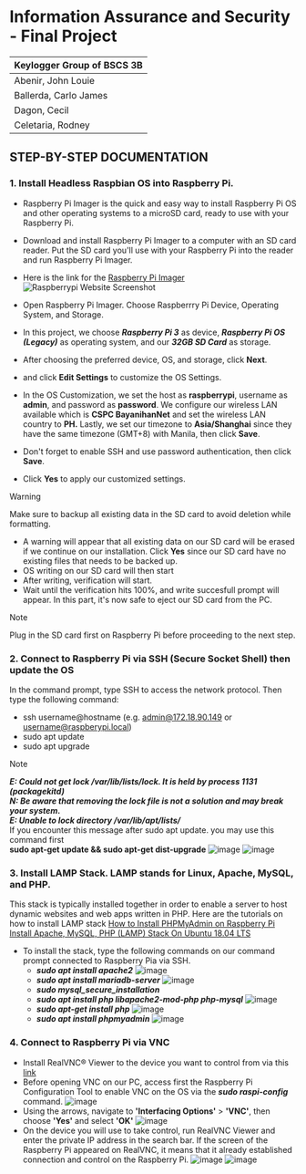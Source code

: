 # Information Assurance and Security - Final Project

| **Keylogger Group of BSCS 3B** |
| -------------------------- |
| Abenir, John Louie |
| Ballerda, Carlo James |
| Dagon, Cecil |
| Celetaria, Rodney |

## STEP-BY-STEP DOCUMENTATION

### 1. Install Headless Raspbian OS into Raspberry Pi.
- Raspberry Pi Imager is the quick and easy way to install Raspberry Pi OS and other operating systems to a microSD card, ready to use with your Raspberry Pi.
- Download and install Raspberry Pi Imager to a computer with an SD card reader. Put the SD card you'll use with your Raspberry Pi into the reader and run Raspberry Pi Imager.
- Here is the link for the [Raspberry Pi Imager](https://www.raspberrypi.com/software/)
![Raspberrypi Website Screenshot](https://github.com/laurencemgst/Raspberrypii/assets/89713838/41d28ac5-bdeb-4416-a890-1603f015ad9e)


- Open Raspberry Pi Imager. Choose Raspberrry Pi Device, Operating System, and Storage.
- In this project, we choose **_Raspberry Pi 3_** as device, **_Raspberry Pi OS (Legacy)_** as operating system, and our **_32GB SD Card_** as storage.
- After choosing the preferred device, OS, and storage, click **Next**.
- and click **Edit Settings** to customize the OS Settings.
- In the OS Customization, we set the host as **raspberrypi**, username as **admin**, and password as **password**. We configure our wireless LAN available which is **CSPC BayanihanNet** and set the wireless LAN   country to **PH.** Lastly, we set our timezone to **Asia/Shanghai** since they have the same timezone (GMT+8) with Manila, then click **Save**.
- Don't forget to enable SSH and use password authentication, then click **Save**.
- Click **Yes** to apply our customized settings.
> [!WARNING]
> Make sure to backup all existing data in the SD card to avoid deletion while formatting.
- A warning will appear that all existing data on our SD card will be erased if we continue on our installation. Click **Yes** since our SD card have no existing files that needs to be backed up.
- OS writing on our SD card will then start
- After writing, verification will start.
- Wait until the verification hits 100%, and write succesfull prompt will appear. In this part, it's now safe to eject our SD card from the PC.
> [!NOTE]
> Plug in the SD card first on Raspberry Pi before proceeding to the next step.

### 2. Connect to Raspberry Pi via SSH (Secure Socket Shell) then update the OS ###
In the command prompt, type SSH to access the network protocol. Then type the following command:
   - ssh username@hostname (e.g. admin@172.18.90.149 or username@raspberypi.local)
   - sudo apt update
   - sudo apt upgrade
> [!NOTE]
> **_E: Could not get lock /var/lib/lists/lock. It is held by process 1131 (packagekitd)_**<br>
> **_N: Be aware that removing the lock file is not a solution and may break your system._**<br>
> **_E: Unable to lock directory /var/lib/apt/lists/_**<br>
> If you encounter this message after sudo apt update. you may use this command first<br>
> **sudo apt-get update && sudo apt-get dist-upgrade**
![image](https://github.com/laurencemgst/Raspberrypii/assets/89713838/b403efbc-6b95-4594-82dd-b3611a51ee3a)
![image](https://github.com/laurencemgst/Raspberrypii/assets/89713838/df3fceda-fe1b-44f2-8f03-ef379cde8d1b)

### 3. Install LAMP Stack. LAMP stands for Linux, Apache, MySQL, and PHP. 
This stack is typically installed together in order to enable a server to host dynamic websites and web apps written in PHP.
Here are the tutorials on how to install LAMP stack 
[How to Install PHPMyAdmin on Raspberry Pi](https://ostechnix.com/install-apache-mysql-php-lamp-stack-on-ubuntu-18-04-lts/)
[Install Apache, MySQL, PHP (LAMP) Stack On Ubuntu 18.04 LTS](https://linuxhint.com/install-phpmyadmin-raspberry-pi/)
 - To install the stack, type the following commands on our command prompt connected to Raspberry Pia via SSH.
    + **_sudo apt install apache2_**
![image](https://github.com/laurencemgst/Raspberrypii/assets/89713838/a34018e2-e166-4ece-8fda-ca1f9fe1e6d7)
    + **_sudo apt install mariadb-server_**
![image](https://github.com/laurencemgst/Raspberrypii/assets/89713838/3d31a1f3-9871-4f5e-8115-535428defb0b)
    + **_sudo mysql_secure_installation_**
    + **_sudo apt install php libapache2-mod-php php-mysql_**
![image](https://github.com/laurencemgst/Raspberrypii/assets/89713838/f7f9ed4f-b3f1-44f6-8c28-5f50351977bd)
    + **_sudo apt-get install php_**
![image](https://github.com/laurencemgst/Raspberrypii/assets/89713838/2413f938-58cf-4934-b754-79f6c44e0e75)
    + **_sudo apt install phpmyadmin_**
![image](https://github.com/laurencemgst/Raspberrypii/assets/89713838/c6ba40f7-adbf-4565-b1a7-6577060e9fc3)

### 4. Connect to Raspberry Pi via VNC
- Install RealVNC® Viewer to the device you want to control from via this [link](https://www.realvnc.com/en/connect/download/viewer/)
- Before opening VNC on our PC, access first the Raspberry Pi Configuration Tool to enable VNC on the OS via the **_sudo raspi-config_** command.
![image](https://github.com/laurencemgst/Raspberrypii/assets/89713838/70ac4aff-5ee1-4942-a8c0-d6f0a1529fa5)
- Using the arrows, navigate to **'Interfacing Options'** > **'VNC'**, then choose **'Yes'** and select **'OK'**
![image](https://github.com/laurencemgst/Raspberrypii/assets/89713838/bc517829-206c-4b64-bfcc-7ca673ffaac8)
- On the device you will use to take control, run RealVNC Viewer and enter the private IP address in the search bar. If the screen of the Raspberry Pi appeared on RealVNC, it means that it already established connection and control on the Raspberry Pi.
![image](https://github.com/laurencemgst/Raspberrypii/assets/89713838/5a269c53-bca6-491e-b084-724ac84ed70f)
![image](https://github.com/laurencemgst/Raspberrypii/assets/89713838/f958cad8-c2fe-478f-bdd8-0d8cc5485615)

